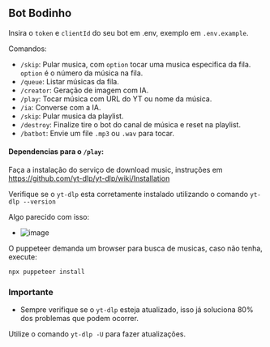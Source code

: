 ## Bot Bodinho

Insira o `token` e `clientId` do seu bot em .env, exemplo em `.env.example`.

Comandos:
 - `/skip`: Pular musica, com `option` tocar uma musica especifica da fila. `option` é o número da música na fila.   
 - `/queue`: Listar músicas da fila.
 - `/creator`: Geração de imagem com IA.
 - `/play`: Tocar música com URL do YT ou nome da música.
 - `/ia`: Converse com a IA.
 - `/skip`: Pular musica da playlist.
 - `/destroy`: Finalize tire o bot do canal de música e reset na playlist.
 - `/batbot`: Envie um file `.mp3` ou `.wav` para tocar.

#### Dependencias para o `/play`:

Faça a instalação do serviço de download music, instruções em https://github.com/yt-dlp/yt-dlp/wiki/Installation

Verifique se o `yt-dlp` esta corretamente instalado utilizando o comando `yt-dlp --version` 

Algo parecido com isso:
 - ![image](https://github.com/user-attachments/assets/48501c35-2cd5-4747-9016-4cf484f7c4ce)

O puppeteer demanda um browser para busca de musicas, caso não tenha, execute:

`npx puppeteer install`

 ### Importante

 - Sempre verifique se o `yt-dlp` esteja atualizado, isso já soluciona 80% dos problemas que podem ocorrer.

 Utilize o comando `yt-dlp -U` para fazer atualizações.




